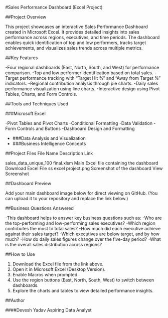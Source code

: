 #Sales Performance Dashboard (Excel Project)

##Project Overview

This project showcases an interactive Sales Performance Dashboard created in Microsoft Excel.
It provides detailed insights into sales performance across regions, executives, and time periods.
The dashboard enables quick identification of top and low performers, tracks target achievements, and visualizes sales trends across multiple metrics.

##Key Features

-Four regional dashboards (East, North, South, and West) for performance comparison.
-Top and low performer identification based on total sales.
-Target performance tracking with “Target Hit %” and “Away from Target %” indicators.
-Regional contribution analysis through pie charts.
-Daily sales performance visualization using line charts.
-Interactive design using Pivot Tables, Charts, and Form Controls.

##Tools and Techniques Used

###Microsoft Excel

-Pivot Tables and Pivot Charts
-Conditional Formatting
-Data Validation
-Form Controls and Buttons
-Dashboard Design and Formatting

- ###Data Analysis and Visualization
- ###Business Intelligence Concepts

##Project Files
File Name	                          Description	                            Link

sales_data_unique_100 final.xlsm	Main Excel file containing the dashboard	Download Excel File
ss excel project.png	            Screenshot of the dashboard	                View Screenshot

##Dashboard Preview

Add your main dashboard image below for direct viewing on GitHub.
(You can upload it to your repository and replace the link below.)

##Business Questions Answered

-This dashboard helps to answer key business questions such as:
-Who are the top-performing and low-performing sales executives?
-Which region contributes the most to total sales?
-How much did each executive achieve against their sales target?
-Which executives are below target, and by how much?
-How do daily sales figures change over the five-day period?
-What is the overall sales distribution across regions?

##How to Use

1. Download the Excel file from the link above.
2. Open it in Microsoft Excel (Desktop Version).
3. Enable Macros when prompted.
4. Use the region buttons (East, North, South, West) to switch between dashboards.
5. Explore the charts and tables to view detailed performance insights.

##Author

####Devesh Yadav
Aspiring Data Analyst

